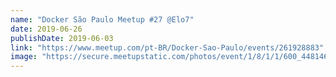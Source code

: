 ```yaml
---
name: "Docker São Paulo Meetup #27 @Elo7"
date: 2019-06-26
publishDate: 2019-06-03
link: "https://www.meetup.com/pt-BR/Docker-Sao-Paulo/events/261928883"
image: "https://secure.meetupstatic.com/photos/event/1/8/1/1/600_448146161.jpeg"
---
```

